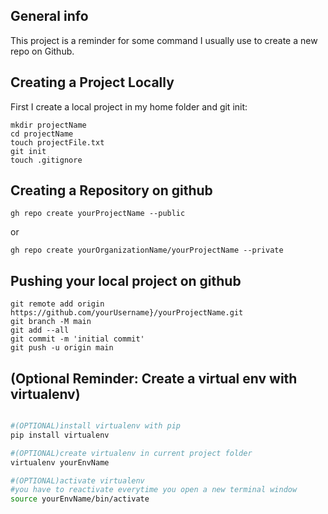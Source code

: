 ## General info
This project is a reminder for some command I usually use to create a new repo on Github.

## Creating a Project Locally
First I create a local project in my home folder and git init:

```
mkdir projectName
cd projectName
touch projectFile.txt
git init
touch .gitignore
```

## Creating a Repository on github

```
gh repo create yourProjectName --public
```

or

```
gh repo create yourOrganizationName/yourProjectName --private
```

## Pushing your local project on github

```
git remote add origin https://github.com/yourUsername}/yourProjectName.git
git branch -M main
git add --all
git commit -m 'initial commit'
git push -u origin main
```

## (Optional Reminder: Create a virtual env with virtualenv)
```bash

#(OPTIONAL)install virtualenv with pip
pip install virtualenv

#(OPTIONAL)create virtualenv in current project folder
virtualenv yourEnvName

#(OPTIONAL)activate virtualenv
#you have to reactivate everytime you open a new terminal window
source yourEnvName/bin/activate
```
